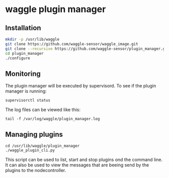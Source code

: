# waggle plugin manager



## Installation

```bash
mkdir -p /usr/lib/waggle
git clone https://github.com/waggle-sensor/waggle_image.git
git clone --recursive https://github.com/waggle-sensor/plugin_manager.git
cd plugin_manager
./configure
```

## Monitoring
The plugin manager will be executed by supervisord. To see if the plugin manager is running:
```
supervisorctl status
```

The log files can be viewed like this:
```
tail -f /var/log/waggle/plugin_manager.log
```

## Managing plugins
```
cd /usr/lib/waggle/plugin_manager
./waggle_plugin_cli.py
```
This script can be used to list, start and stop plugins ond the command line. It can also be used to view the messages that are beeing send by the plugins to the nodecontroller.





